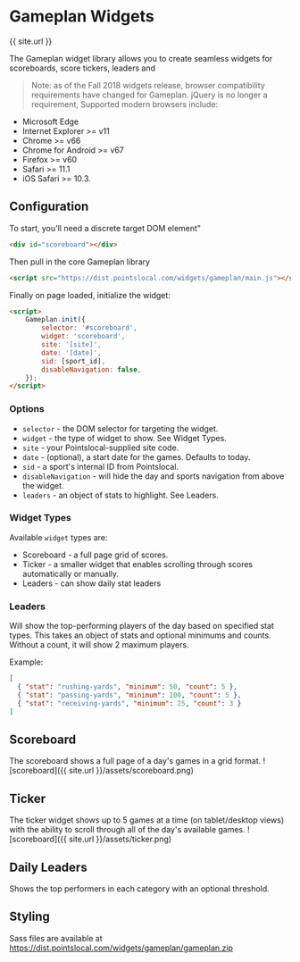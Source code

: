 # Gameplan Widgets
{{ site.url }}

The Gameplan widget library allows you to create seamless widgets for scoreboards, score tickers, leaders and 

> Note: as of the Fall 2018 widgets release, browser compatibility requirements have changed for Gameplan. jQuery is no longer a requirement, Supported modern browsers include: 
* Microsoft Edge
* Internet Explorer >= v11
* Chrome >= v66
* Chrome for Android >= v67
* Firefox >= v60
* Safari >= 11.1
* iOS Safari >= 10.3.

## Configuration
To start, you'll need a discrete target DOM element"

```html
<div id="scoreboard"></div>
```

Then pull in the core Gameplan library
```html
<script src="https://dist.pointslocal.com/widgets/gameplan/main.js"></script>
```

Finally on page loaded, initialize the widget:
```html
<script>
    Gameplan.init({
        selector: '#scoreboard',
        widget: 'scoreboard',
        site: '[site]',
        date: '[date]',
        sid: [sport_id],
        disableNavigation: false,
    });
</script>
```

### Options
* ```selector``` - the DOM selector for targeting the widget.
* ```widget``` - the type of widget to show. See Widget Types.
* ```site``` - your Pointslocal-supplied site code.
* ```date``` - (optional), a start date for the games. Defaults to today.
* ```sid``` - a sport's internal ID from Pointslocal. 
* ```disableNavigation``` - will hide the day and sports navigation from above the widget.
* ```leaders``` - an object of stats to highlight.  See Leaders.

### Widget Types
Available ```widget``` types are:
* Scoreboard - a full page grid of scores.
* Ticker - a smaller widget that enables scrolling through scores automatically or manually.
* Leaders - can show daily stat leaders 

### Leaders 
Will show the top-performing players of the day based on specified stat types. This takes an object of stats and optional minimums and counts. Without a count, it will show 2 maximum players.

Example:
```json
[
  { "stat": "rushing-yards", "minimum": 50, "count": 5 },
  { "stat": "passing-yards", "minimum": 100, "count": 5 },
  { "stat": "receiving-yards", "minimum": 25, "count": 3 }
]
```


## Scoreboard
The scoreboard shows a full page of a day's games in a grid format. 
![scoreboard]({{ site.url }}/assets/scoreboard.png)

## Ticker
The ticker widget shows up to 5 games at a time (on tablet/desktop views) with the ability to scroll through all of the day's available games.
![scoreboard]({{ site.url }}/assets/ticker.png)

## Daily Leaders
Shows the top performers in each category with an optional threshold.

## Styling
Sass files are available at https://dist.pointslocal.com/widgets/gameplan/gameplan.zip
